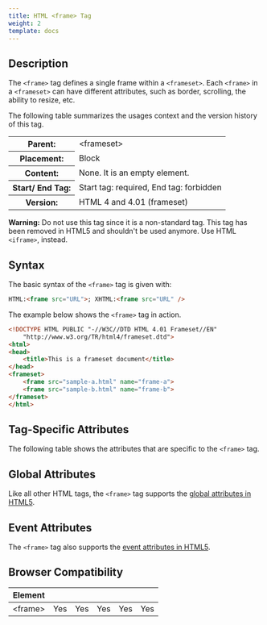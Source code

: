 ```yaml
---
title: HTML <frame> Tag
weight: 2
template: docs
---	
```

## Description

The `<frame>` tag defines a single frame within a `<frameset>`. Each `<frame>` in a `<frameset>` can have different attributes, such as border, scrolling, the ability to resize, etc.

The following table summarizes the usages context and the version history of this tag.

<table style="width:100%">
  <tr>
    <th>Parent:</th>
    <td>&lt;frameset&gt;</td>
  </tr>
  <tr>
    <th>Placement:</th>
    <td>Block</td>
  </tr>
  <tr>
    <th>Content:</th>
    <td>None. It is an empty element.</td>
  </tr>
  <tr>
    <th>Start/ End Tag:</th>
    <td>Start tag: required, End tag: forbidden</td>
  </tr>
    <tr>
    <th>Version:</th>
    <td>HTML 4 and 4.01 (frameset)</td>
  </tr>
</table>	

<div class="important">
<p><strong>Warning:</strong> Do not use this tag since it is a non-standard tag. This tag has been removed in HTML5 and shouldn't be used anymore. Use HTML <code>&lt;iframe&gt;</code>, instead.</p>
</div>

## Syntax

The basic syntax of the `<frame>` tag is given with:

```html
HTML:<frame src="URL">; XHTML:<frame src="URL" />
```

The example below shows the `<frame>` tag in action.

```html
<!DOCTYPE HTML PUBLIC "-//W3C//DTD HTML 4.01 Frameset//EN"
    "http://www.w3.org/TR/html4/frameset.dtd">
<html>
<head>
    <title>This is a frameset document</title>
</head>
<frameset>
    <frame src="sample-a.html" name="frame-a">
    <frame src="sample-b.html" name="frame-b">
</frameset>
</html>
```

## Tag-Specific Attributes
The following table shows the attributes that are specific to the <code>&lt;frame&gt;</code> tag.

## Global Attributes

Like all other HTML tags, the `<frame>` tag supports the [global attributes in HTML5](https://www.tutorialrepublic.com/html-reference/html5-global-attributes.php).

## Event Attributes

The `<frame>` tag also supports the [event attributes in HTML5](https://www.tutorialrepublic.com/html-reference/html5-event-attributes.php).

## Browser Compatibility
|  Element |<i class="chrome"></i>    | <i class="ie"></i>   | <i class="firefox"></i>   |  <i class="safari"></i>  | <i class="opera"></i>   |
| ------------ | ------------ | ------------ | ------------ | ------------ | ------------ |
| &lt;frame&gt;  |Yes   |Yes   |Yes   |Yes   |Yes   |

